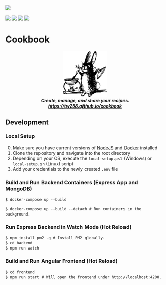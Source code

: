 ![](https://github.com/tw258/cookbook/actions/workflows/ci.yml/badge.svg)

![](https://img.shields.io/badge/Angular-ecf0f1?style=flat&logo=angular&logoColor=2c3e50)   ![](https://img.shields.io/badge/Docker%20Compose-ecf0f1?style=flat&logo=docker&logoColor=2c3e50) ![](https://img.shields.io/badge/NodeJS-ecf0f1?style=flat&logo=nodedotjs&logoColor=2c3e50) ![](https://img.shields.io/badge/MongoDB-ecf0f1?style=flat&logo=mongodb&logoColor=2c3e50)

# Cookbook

<div align="center">
    <img src="documentation/marketing-images/rabbit.svg" width=140px>
    <br>
    <i><strong>Create, manage, and share your recipes.</strong></i>
    <br>
    <u><i><strong>https://tw258.github.io/cookbook</strong></i></u>
</div>

## Development

### Local Setup

0. Make sure you have current versions of [NodeJS](https://nodejs.org/en/) and [Docker](https://www.docker.com/) installed
1. Clone the repository and navigate into the root directory
2. Depending on your OS, execute the `local-setup.ps1` (Windows) or `local-setup.sh` (Linux) script
3. Add your credentials to the newly created `.env` file

### Build and Run Backend Containers (Express App and MongoDB)

```console
$ docker-compose up --build
```
```console
$ docker-compose up --build --detach # Run containers in the background.
```

### Run Express Backend in Watch Mode (Hot Reload)

```console
$ npm install pm2 -g # Install PM2 globally.
$ cd backend
$ npm run watch
```

### Build and Run Angular Frontend (Hot Reload)

```console
$ cd frontend
$ npm run start # Will open the frontend under http://localhost:4200.
```
